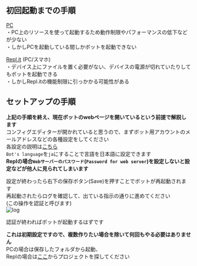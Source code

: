 ## 初回起動までの手順
[PC](pc.md "pc.md")  
・PC上のリソースを使って起動するため動作制限やパフォーマンスの低下などが少ない  
・しかしPCを起動している間しかボットを起動できない  

[Repl.it](repl.md "repl.md")  (PC/スマホ)  
・デバイス上にファイルを置く必要がない、デバイスの電源が切れていたりしてもボットを起動できる  
・しかしRepl.itの機能制限に引っかかる可能性がある  

## セットアップの手順
**上記の手順を終え、現在ボットのwebページを開いているという前提で解説します**  
コンフィグエディターが開かれていると思うので、まずボット用アカウントのメールアドレスなどの各種設定をしてください  
各設定の説明は[こちら](config.md "config.md")  
`Bot's language`を`ja`にすることで言語を日本語に設定できます  
**Replの場合`Webサーバーのパスワード`(`Password for web server`)を設定しないと設定などが他人に見られてしまいます**  

設定が終わったら右下の保存ボタン(Save)を押すことでボットが再起動されます  
再起動されたらログを確認して、出ている指示の通りに進めてください  
(この操作を認証と呼びます)  
![log](https://user-images.githubusercontent.com/53356872/103288750-f84ee780-4a28-11eb-9fc3-386e6cc33425.png)  

認証が終わればボットが起動するはずです  

**これは初期設定ですので、複数作りたい場合を除いて何回もやる必要はありません**  
PCの場合は保存したフォルダから起動、  
Replの場合は[ここ](https://repl.it/repls "repl.it")からプロジェクトを探してください  
